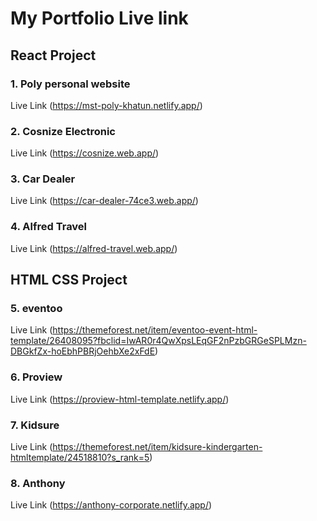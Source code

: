 # My Portfolio Live link

## React Project

### 1. Poly personal website
Live Link (https://mst-poly-khatun.netlify.app/)

### 2. Cosnize Electronic 
Live Link (https://cosnize.web.app/)

### 3. Car Dealer
Live Link (https://car-dealer-74ce3.web.app/)

### 4. Alfred Travel
Live Link (https://alfred-travel.web.app/)

## HTML CSS Project

### 5. eventoo
Live Link (https://themeforest.net/item/eventoo-event-html-template/26408095?fbclid=IwAR0r4QwXpsLEqGF2nPzbGRGeSPLMzn-DBGkfZx-hoEbhPBRjOehbXe2xFdE)

### 6. Proview 
Live Link (https://proview-html-template.netlify.app/)

### 7. Kidsure
Live Link (https://themeforest.net/item/kidsure-kindergarten-htmltemplate/24518810?s_rank=5)

### 8. Anthony
Live Link (https://anthony-corporate.netlify.app/)

